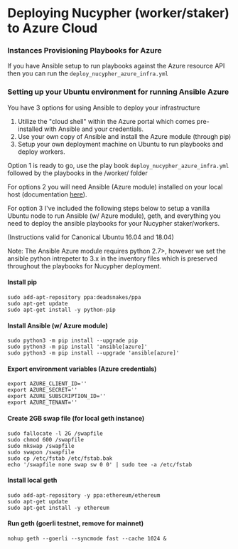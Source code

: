 # Deploying Nucypher (worker/staker) to Azure Cloud


### Instances Provisioning Playbooks for Azure

If you have Ansible setup to run playbooks against the Azure resource API then you can run the `deploy_nucypher_azure_infra.yml`


### Setting up your Ubuntu environment for running Ansible Azure

You have 3 options for using Ansible to deploy your infrastructure

1. Utilize the "cloud shell" within the Azure portal which comes pre-installed with Ansible and your credentials.
2. Use your own copy of Ansible and install the Azure module (through pip)
3. Setup your own deployment machine on Ubuntu to run playbooks and deploy workers.

Option 1 is ready to go, use the play book `deploy_nucypher_azure_infra.yml` followed by the playbooks in the /worker/ folder

For options 2 you will need Ansible (Azure module) installed on your local host (documentation [here](https://docs.ansible.com/ansible/latest/scenario_guides/guide_azure.html)).

For option 3 I've included the following steps below to setup a vanilla Ubuntu node to run Ansible (w/ Azure module), geth, and everything you need to deploy the ansible playbooks for your Nucypher staker/workers.

(Instructions valid for Canonical Ubuntu 16.04 and 18.04)

Note: The Ansible Azure module requires python 2.7>, however we set the ansible python intrepeter to 3.x in the inventory files which is preserved throughout the playbooks for Nucypher deployment.

#### Install pip
```
sudo add-apt-repository ppa:deadsnakes/ppa
sudo apt-get update
sudo apt-get install -y python-pip 
```
#### Install Ansible (w/ Azure module)
```
sudo python3 -m pip install --upgrade pip
sudo python3 -m pip install 'ansible[azure]'
sudo python3 -m pip install --upgrade 'ansible[azure]'
```
#### Export environment variables (Azure credentials)
```
export AZURE_CLIENT_ID=''
export AZURE_SECRET=''
export AZURE_SUBSCRIPTION_ID=''
export AZURE_TENANT=''
```
#### Create 2GB swap file (for local geth instance)
```
sudo fallocate -l 2G /swapfile
sudo chmod 600 /swapfile
sudo mkswap /swapfile
sudo swapon /swapfile
sudo cp /etc/fstab /etc/fstab.bak
echo '/swapfile none swap sw 0 0' | sudo tee -a /etc/fstab
```
#### Install local geth
```
sudo add-apt-repository -y ppa:ethereum/ethereum
sudo apt-get update
sudo apt-get install -y ethereum
```
#### Run geth (goerli testnet, remove for mainnet)
```
nohup geth --goerli --syncmode fast --cache 1024 &
```
